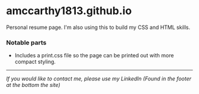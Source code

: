# amccarthy1813.github.io

Personal resume page. I'm also using this to build my CSS and HTML skills.

### Notable parts
- Includes a print.css file so the page can be printed out with more compact styling.

---

*If you would like to contact me, please use my LinkedIn (Found in the footer at the bottom the site)*
